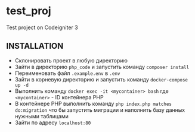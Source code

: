 # test_proj
Test project on Codeigniter 3

## INSTALLATION
- Склонировать проект в любую директорию
- Зайти в директорию `php_code` и запустить команду `composer install`
- Переименовать файл `.example.env` в `.env`
- Зайти в корневую директорию и запустить команду `docker-compose up -d`
- Выполнить команду `docker exec -it <mycontainer> bash` где `<mycontainer>` - ID контейнера PHP
- В контейнере PHP выполнить команду `php index.php matches do:migration` что бы запустить миграции и наполнить базу данных нужными таблицами
- Зайти по адресу `localhost:80`